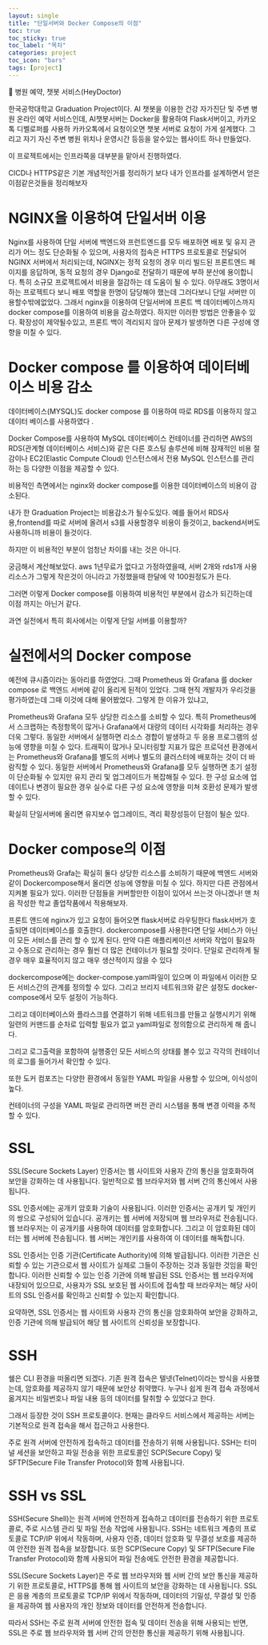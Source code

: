 ```yaml
---
layout: single
title: "단일서버와 Docker Compose의 이점"
toc: true
toc_sticky: true
toc_label: "목차"
categories: project
toc_icon: "bars"
tags: [project]
---
```

📘 병원 예약, 챗봇 서비스(HeyDoctor)

한국공학대학교 Graduation Project이다. AI 챗봇을 이용한 건강 자가진단 및 주변 병원 온라인 예약 서비스인데, AI챗봇서버는 Docker을 활용하여 Flask서버이고, 카카오톡 디벨로퍼를 사용하 카카오톡에서 요청이오면 챗봇 서버로 요청이 가게 설계했다.
그리고 자기 자신 주변 병원 위치나 운영시간 등등을 알수있는 웹사이트 하나 만들었다.

이 프로젝트에서는 인프라쪽을 대부분을 맡아서 진행하였다. 

CICD나 HTTPS같은 기본 개념적인거를 정리하기 보다 내가 인프라를 설계하면서 얻은 이점같은것들을 정리해보자

# NGINX을 이용하여 단일서버 이용
Nginx를 사용하여 단일 서버에 백엔드와 프런트엔드를 모두 배포하면 배포 및 유지 관리가 어느 정도 단순화될 수 있으며,
사용자의 접속은 HTTPS 프로토콜로 전달되어 NGINX 서버에서 처리되는데, NGINX는 정적 요청의 경우 미리 빌드된 프론트엔드 페이지를 응답하며, 동적 요청의 경우 Django로 전달하기 때문에 부하 분산에 용이합니다.
특히 소규모 프로젝트에서 비용을 절감하는 데 도움이 될 수 있다.
아무래도 3명이서 하는 프로젝트다 보니 배포 역할을 한명이 담당해야 했는데 그러다보니 단일 서버만 이용할수밖에없었다.
그래서 nginx을 이용하여 단일서버에 프론트 백 데이터베이스까지 docker compose를 이용하여 비용을 감소하였다.
하지만 이러한 방법은 안좋을수 있다.
확장성이 제약될수있고, 프론트 백이 격리되지 않아 문제가 발생하면 다른 구성에 영향을 미칠 수 있다.

# Docker compose 를 이용하여 데이터베이스 비용 감소
데이터베이스(MYSQL)도 docker compose 를 이용하여 따로 RDS를 이용하지 않고 데이터 베이스를 사용하였다 .

Docker Compose를 사용하여 MySQL 데이터베이스 컨테이너를 관리하면 AWS의 RDS(관계형 데이터베이스 서비스)와 같은 다른 호스팅 솔루션에 비해 잠재적인 비용 절감이나 EC2(Elastic Compute Cloud) 인스턴스에서 전용 MySQL 인스턴스를 관리하는 등 다양한 이점을 제공할 수 있다.

비용적인 측면에서는 nginx와 docker compose를 이용한 데이터베이스의 비용이 감소된다.

내가 한 Graduation Project는 비용감소가 될수도있다. 예를 들어서 RDS사용,frontend를 따로 서버에 올려서 s3를 사용할경우 비용이 들것이고, backend서버도 사용하니까 비용이 들것이다.

하지만 이 비용적인 부분이 엄청난 차이를 내는 것은 아니다.

궁금해서 계산해보았다. aws 1년무료가 없다고 가정하였을때, 서버 2개와 rds1개 사용 리소스가 그렇게 작은것이 아니라고 가정했을때 한달에 약 100원정도가 든다.

그러면 이렇게 Docker compose를 이용하여 비용적인 부분에서 감소가 되긴하는데 이점 까지는 아닌거 같다.

과연 실전에서 특히 회사에서는 이렇게 단일 서버를 이용할까?

# 실전에서의 Docker compose

예전에 큐시즘이라는 동아리를 하였었다. 그때 Prometheus 와 Grafana 를 docker compose 로 백엔드 서버에 같이 올리게 된적이 있었다.
그때 현직 개발자가 우리것을 평가하였는데 그때 이것에 대해 물어봤었다. 그렇게 한 이유가 있냐고, 

Prometheus와 Grafana 모두 상당한 리소스를 소비할 수 있다. 특히 Prometheus에서 스크랩하는 측정항목이 많거나 Grafana에서 대량의 데이터 시각화를 처리하는 경우 더욱 그렇다. 동일한 서버에서 실행하면 리소스 경합이 발생하고 두 응용 프로그램의 성능에 영향을 미칠 수 있다.
트래픽이 많거나 모니터링할 지표가 많은 프로덕션 환경에서는 Prometheus와 Grafana를 별도의 서버나 별도의 클러스터에 배포하는 것이 더 바람직할 수 있다.
동일한 서버에서 Prometheus와 Grafana를 모두 실행하면 초기 설정이 단순화될 수 있지만 유지 관리 및 업그레이드가 복잡해질 수 있다. 한 구성 요소에 업데이트나 변경이 필요한 경우 실수로 다른 구성 요소에 영향을 미쳐 호환성 문제가 발생할 수 있다.

확실히 단일서버에 올리면 유지보수 업그레이드, 격리 확장성등이 단점이 될순 있다.

# Docker compose의 이점
 Prometheus와 Grafa는 확실히 둘다 상당한 리소스를 소비하기 때문에 백엔드 서버와 같이 Dockercompose해서 올리면 성능에 영향을 미칠 수 있다.
하지만 다른 관점에서 지켜볼 필요가 있다. 이러한 단점들을 커버할만한 이점이 있어서 쓰는것 아니겠나!
맨 처음 작성한 학교 졸업작품에서 적용해보자.

프론트 앤드에 nginx가 있고 요청이 들어오면 flask서버로 라우팅한다 flask서버가 호출되면 데이터베이스를 호출한다.
dockercompose를 사용한다면 단일 서비스가 아닌 이 모든 서비스를 관리 할 수 있게 된다. 만약 다른 애플리케이션 서버와 작업이 필요하고 수동으로 관리하는 경우 훨씬 더 많은 컨테이너가 필요할 것이다. 단일로 관리하게 될 경우 매우 효율적이지 않고 매우 생산적이지 않을 수 있다

dockercompose에는 docker-compose.yaml파일이 있으며 이 파일에서 이러한 모든 서비스간의 관계를 정의할 수 있다. 그리고 브리지 네트워크와 같은 설정도 docker-compose에서 모두 설정이 가능하다.

그리고 데이터베이스와 플라스크를 연결하기 위해 네트워크를 만들고 실행시키기 위해 일련의 커맨드를 순차로 입력할 필요가 없고 yaml파일로 정의함으로 관리하게 해 줍니다.

그리고 로그출력을 포함하여 실행중인 모든 서비스의 상태를 볼수 있고 각각의 컨테이너의 로그를 들어가서 확인할 수 있다.

또한 도커 컴포즈는 다양한 환경에서 동일한 YAML 파일을 사용할 수 있으며, 이식성이 높다.

컨테이너의 구성을 YAML 파일로 관리하면 버전 관리 시스템을 통해 변경 이력을 추적할 수 있다.

# SSL
SSL(Secure Sockets Layer) 인증서는 웹 사이트와 사용자 간의 통신을 암호화하여 보안을 강화하는 데 사용됩니다. 일반적으로 웹 브라우저와 웹 서버 간의 통신에서 사용됩니다.

SSL 인증서에는 공개키 암호화 기술이 사용됩니다. 이러한 인증서는 공개키 및 개인키의 쌍으로 구성되어 있습니다. 공개키는 웹 서버에 저장되며 웹 브라우저로 전송됩니다. 웹 브라우저는 이 공개키를 사용하여 데이터를 암호화합니다. 그리고 이 암호화된 데이터는 웹 서버에 전송됩니다. 웹 서버는 개인키를 사용하여 이 데이터를 해독합니다.

SSL 인증서는 인증 기관(Certificate Authority)에 의해 발급됩니다. 이러한 기관은 신뢰할 수 있는 기관으로서 웹 사이트가 실제로 그들이 주장하는 것과 동일한 것임을 확인합니다. 이러한 신뢰할 수 있는 인증 기관에 의해 발급된 SSL 인증서는 웹 브라우저에 내장되어 있으므로, 사용자가 SSL 보호된 웹 사이트에 접속할 때 브라우저는 해당 사이트의 SSL 인증서를 확인하고 신뢰할 수 있는지 확인합니다.

요약하면, SSL 인증서는 웹 사이트와 사용자 간의 통신을 암호화하여 보안을 강화하고, 인증 기관에 의해 발급되어 해당 웹 사이트의 신뢰성을 보장합니다.


# SSH
쉘은 CLI 환경을 떠올리면 되겠다. 기존 원격 접속은 텔넷(Telnet)이라는 방식을 사용했는데, 암호화를 제공하지 않기 때문에 보안상 취약했다. 누구나 쉽게 원격 접속 과정에서 옮겨지는 비밀번호나 파일 내용 등의 데이터를 탈취할 수 있었다고 한다.

그래서 등장한 것이 SSH 프로토콜이다. 현재는  클라우드 서비스에서 제공하는 서버는 기본적으로 원격 접속을 해서 접근하고 사용한다.

주로 원격 서버에 안전하게 접속하고 데이터를 전송하기 위해 사용됩니다. SSH는 터미널 세션을 보안하고 파일 전송을 위한 프로토콜인 SCP(Secure Copy) 및 SFTP(Secure File Transfer Protocol)와 함께 사용됩니다.

# SSH vs SSL
SSH(Secure Shell)는 원격 서버에 안전하게 접속하고 데이터를 전송하기 위한 프로토콜로, 주로 시스템 관리 및 파일 전송 작업에 사용됩니다. SSH는 네트워크 계층의 프로토콜로 TCP/IP 위에서 작동하며, 사용자 인증, 데이터 암호화 및 무결성 보호를 제공하여 안전한 원격 접속을 보장합니다. 또한 SCP(Secure Copy) 및 SFTP(Secure File Transfer Protocol)와 함께 사용되어 파일 전송에도 안전한 환경을 제공합니다.

SSL(Secure Sockets Layer)은 주로 웹 브라우저와 웹 서버 간의 보안 통신을 제공하기 위한 프로토콜로, HTTPS를 통해 웹 사이트의 보안을 강화하는 데 사용됩니다. SSL은 응용 계층의 프로토콜로 TCP/IP 위에서 작동하며, 데이터의 기밀성, 무결성 및 인증을 제공하여 웹 사용자의 개인 정보와 데이터를 안전하게 전송합니다.

따라서 SSH는 주로 원격 서버에 안전한 접속 및 데이터 전송을 위해 사용되는 반면, SSL은 주로 웹 브라우저와 웹 서버 간의 안전한 통신을 제공하기 위해 사용됩니다.





